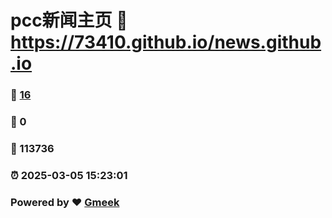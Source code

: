 # pcc新闻主页 :link: https://73410.github.io/news.github.io 
### :page_facing_up: [16](https://73410.github.io/news.github.io/tag.html) 
### :speech_balloon: 0 
### :hibiscus: 113736 
### :alarm_clock: 2025-03-05 15:23:01 
### Powered by :heart: [Gmeek](https://github.com/Meekdai/Gmeek)
